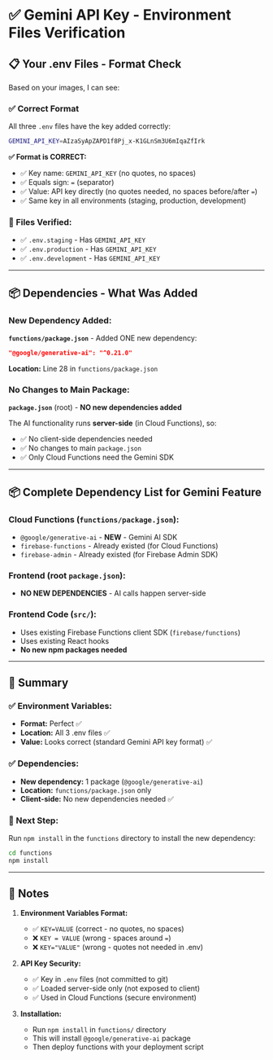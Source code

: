 # ✅ Gemini API Key - Environment Files Verification

## 📋 Your .env Files - Format Check

Based on your images, I can see:

### ✅ Correct Format

All three `.env` files have the key added correctly:

```bash
GEMINI_API_KEY=AIzaSyApZAPD1f8Pj_x-K1GLnSm3U6mIqaZfIrk
```

**✅ Format is CORRECT:**
- ✅ Key name: `GEMINI_API_KEY` (no quotes, no spaces)
- ✅ Equals sign: `=` (separator)
- ✅ Value: API key directly (no quotes needed, no spaces before/after `=`)
- ✅ Same key in all environments (staging, production, development)

### 📁 Files Verified:
- ✅ `.env.staging` - Has `GEMINI_API_KEY`
- ✅ `.env.production` - Has `GEMINI_API_KEY`
- ✅ `.env.development` - Has `GEMINI_API_KEY`

---

## 📦 Dependencies - What Was Added

### New Dependency Added:

**`functions/package.json`** - Added ONE new dependency:

```json
"@google/generative-ai": "^0.21.0"
```

**Location:** Line 28 in `functions/package.json`

### No Changes to Main Package:

**`package.json`** (root) - **NO new dependencies added**

The AI functionality runs **server-side** (in Cloud Functions), so:
- ✅ No client-side dependencies needed
- ✅ No changes to main `package.json`
- ✅ Only Cloud Functions need the Gemini SDK

---

## 📦 Complete Dependency List for Gemini Feature

### Cloud Functions (`functions/package.json`):
- `@google/generative-ai` - **NEW** - Gemini AI SDK
- `firebase-functions` - Already existed (for Cloud Functions)
- `firebase-admin` - Already existed (for Firebase Admin SDK)

### Frontend (root `package.json`):
- **NO NEW DEPENDENCIES** - AI calls happen server-side

### Frontend Code (`src/`):
- Uses existing Firebase Functions client SDK (`firebase/functions`)
- Uses existing React hooks
- **No new npm packages needed**

---

## 🎯 Summary

### ✅ Environment Variables:
- **Format:** Perfect ✅
- **Location:** All 3 .env files ✅
- **Value:** Looks correct (standard Gemini API key format) ✅

### ✅ Dependencies:
- **New dependency:** 1 package (`@google/generative-ai`)
- **Location:** `functions/package.json` only
- **Client-side:** No new dependencies needed ✅

### 🔧 Next Step:
Run `npm install` in the `functions` directory to install the new dependency:

```bash
cd functions
npm install
```

---

## 📝 Notes

1. **Environment Variables Format:**
   - ✅ `KEY=VALUE` (correct - no quotes, no spaces)
   - ❌ `KEY = VALUE` (wrong - spaces around `=`)
   - ❌ `KEY="VALUE"` (wrong - quotes not needed in .env)

2. **API Key Security:**
   - ✅ Key in `.env` files (not committed to git)
   - ✅ Loaded server-side only (not exposed to client)
   - ✅ Used in Cloud Functions (secure environment)

3. **Installation:**
   - Run `npm install` in `functions/` directory
   - This will install `@google/generative-ai` package
   - Then deploy functions with your deployment script

